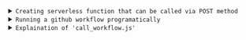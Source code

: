 <details>
<summary><code>Creating serverless function that can be called via POST method</code></summary>
<br>
We are creating a serverless function called call_workflow.js
To do this create new project in vercel - choose repo

- Set Framework preset to OTHER
- Leave build command and output directory empty
- Add any envirnment secrets you want to add and deploy

If you are using any js packages, you need to create package.json

Structure of package.json if required
```
{
  "name": "Name",  
  "version": "1.0.0",  
  "description": "Description",  
  "main": "api/<INSERT JS file name here>.js",  
  "dependencies": {  
    "<module name>": "<version>"    
  }  
}
```

All your code should be inside this function
```
async function handler(req, res) {
   // Code to be executed comes here
}
module.exports = handler;
```
Your entire code will be called by a POST method, therefore to set status after run, use
- **res.status(200) or res.status(500)**

To send some message along with status
- **res.status(200).json(\<Pass any json data here>);**

After succesfully deploying, you can now call your serverless function by sending a POST request to the URL provided by vercel
</details>

<details>
<summary><code>Running a github workflow programatically</code></summary>
<br>
First create a GitHub workflow, which runs on 'workflow_dispatch'

You need to create a Personal Access Token
- Go to Settings
- Developer settings
- Personal access tokens (choose - Tokens (classic))
- Generate new token, give access to all repos and workflows
- Copy access token

```
https://api.github.com/repos/<repo owner>/<repo name>/actions/workflows/<workflowFile name>/dispatches

const headers = {
  "Accept": "application/vnd.github+json",
  "Authorization": 'Bearer <Github PAT access token>',
  "Content-Type": "application/json"
};
```
Setting up data to pass to URL

ref: pass the branch in github on which you want to run workflow
```
const data = {
  ref: 'main',
  inputs: {
    <put variable name here>: 'pass data here'
  }
};
```
Sending POST request to URL
```
const response = await fetch(url, {
  method: 'POST',
  headers: headers,
  body: JSON.stringify(data)
});
```

This call runs the github workflow
Finally set response status to complete API call
</details>
<details>
<summary><code>Explaination of 'call_workflow.js'</code></summary>
<br>
In my case, I am using the workflow to keep streamlit apps up. Streamlit apps dont go down until 3 hours of inactivity, since we dont want to run workflow on every refresh - poll the last time the workflow ran.

If workflow ran more than 3 hours ago only then run new instance of workflow
```
const runsUrl = `https://api.github.com/repos/${owner}/${repo}/actions/workflows/${workflowFile}/runs?branch=${branch}`;

let latestRunTime = null;
const runsResp = await fetch(runsUrl, { headers });
const runsData = await runsResp.json();

latestRunTime = runsData.workflow_runs[0].created_at;  // ISO8601 string
const lastRunDate = new Date(latestRunTime);
```
Now compare with current time and decide weather to run workflow

<br>
**Run workflow as per syntax given above**

<br>
Now we want to wait till workflow finished running, so that we can send completed response to API call. To do this periodically call Github API and check if run status == "completed"
```
let pollAttempts = 0;
const maxPoll = 20; // Wait up to 100 seconds (20 x 5s)

let foundRun = false;

while (pollAttempts < maxPoll) {
  pollAttempts++;
  const runsResp = await fetch(runsUrl, { headers });    
  const runsData = await runsResp.json();
  // check status of latest run
  if (runsData.workflow_runs[0].status == "completed") {
    foundRun = true;
    break;
  }
  await new Promise(r => setTimeout(r, 5000));
}
```
</details>

